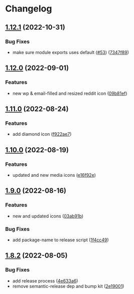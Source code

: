 # Changelog

## [1.12.1](https://github.com/washingtonpost/wpds-assets-manager/compare/v1.12.0...v1.12.1) (2022-10-31)


### Bug Fixes

* make sure module exports uses default ([#53](https://github.com/washingtonpost/wpds-assets-manager/issues/53)) ([7347f89](https://github.com/washingtonpost/wpds-assets-manager/commit/7347f894fe8c6821d2af8f23016ce36cdddb91ed))

## [1.12.0](https://github.com/washingtonpost/wpds-assets-manager/compare/v1.11.0...v1.12.0) (2022-09-01)


### Features

* new wp & email-filled and resized reddit icon ([09b81ef](https://github.com/washingtonpost/wpds-assets-manager/commit/09b81ef68d52862a3f6b4e12dc0e08297246c64d))

## [1.11.0](https://github.com/washingtonpost/wpds-assets-manager/compare/v1.10.0...v1.11.0) (2022-08-24)


### Features

* add diamond icon ([f922ae7](https://github.com/washingtonpost/wpds-assets-manager/commit/f922ae7be1b17b21a12ec6d78ce3ddc8ab029b02))

## [1.10.0](https://github.com/washingtonpost/wpds-assets-manager/compare/v1.9.0...v1.10.0) (2022-08-19)


### Features

* updated and new media icons ([e16f92e](https://github.com/washingtonpost/wpds-assets-manager/commit/e16f92e10b852fc0d9fdf5f5bdcfd29e89d660ec))

## [1.9.0](https://github.com/washingtonpost/wpds-assets-manager/compare/v1.8.2...v1.9.0) (2022-08-16)


### Features

* new and updated icons ([03ab91b](https://github.com/washingtonpost/wpds-assets-manager/commit/03ab91ba2a09b6bca45be053f2d1c19f7aff00b8))


### Bug Fixes

* add package-name to release script ([1f4cc49](https://github.com/washingtonpost/wpds-assets-manager/commit/1f4cc49d7ceb3f0ddb499997c9f30bbaf2d2c07a))

## [1.8.2](https://github.com/washingtonpost/wpds-assets-manager/compare/v1.8.1...v1.8.2) (2022-08-05)


### Bug Fixes

* add release process ([4e633a6](https://github.com/washingtonpost/wpds-assets-manager/commit/4e633a6bae1bc39bddb3a091e6a1a9b839ed93df))
* remove semantic-release dep and bump kit ([2e19001](https://github.com/washingtonpost/wpds-assets-manager/commit/2e19001ff8093ce55348be275ea9461dfd56edbb))

